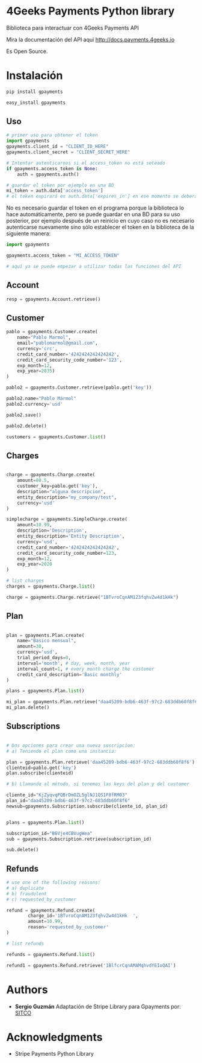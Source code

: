 # 4Geeks Payments Python library

Biblioteca para interactuar con 4Geeks Payments API

Mira la documentación del API aqui http://docs.payments.4geeks.io

Es Open Source.


Instalación
===========

```sh
pip install gpayments
```

```sh
easy_install gpayments
```

## Uso


```python
# primer uso para obtener el token
import gpayments
gpayments.client_id = "CLIENT_ID_HERE"
gpayments.client_secret = "CLIENT_SECRET_HERE"

# Intentar autenticarnos si el access_token no está seteado
if gpayments.access_token is None:
    auth = gpayments.auth()

# guardar el token por ejemplo en una BD
mi_token = auth.data['access_token']
# el token expirará en auth.data['expires_in'] en ese momento se deberá autenticar otra vez

```

No es necesario guardar el token en el programa porque la biblioteca lo hace automáticamente, pero se puede guardar en 
una BD para su uso posterior, por ejemplo después de un reinicio en cuyo caso no es necesario autenticarse nuevamente 
sino sólo establecer el token en la biblioteca de la siguiente manera:

```python
import gpayments

gpayments.access_token = "MI_ACCESS_TOKEN"

# aquí ya se puede empezar a utilizar todas las funciones del API
```

## Account

```python
resp = gpayments.Account.retrieve()
```

## Customer

```python
pablo = gpayments.Customer.create(
    name="Pablo Marmol",
    email="pablomarmol@gmail.com",
    currency='crc',
    credit_card_number='4242424242424242',
    credit_card_security_code_number='123',
    exp_month=12,
    exp_year=2035)
)

pablo2 = gpayments.Customer.retrieve(pablo.get('key'))

pablo2.name="Pablo Mármol"
pablo2.currency='usd'

pablo2.save()

pablo2.delete()

customers = gpayments.Customer.list()
```

## Charges
```python

charge = gpayments.Charge.create(
    amount=80.5,
    customer_key=pablo.get('key'),
    description="alguna descripcion",
    entity_description="my_company/test",
    currency='usd'
)

simplecharge = gpayments.SimpleCharge.create(
    amount=10.99,
    description='Description',
    entity_description='Entity Description',
    currency='usd',
    credit_card_number='4242424242424242',
    credit_card_security_code_number=123,
    exp_month=12,
    exp_year=2020
)

# list charges
charges = gpayments.Charge.list()

charge = gpayments.Charge.retrieve("1BTvroCqnAM123fqhvZw4d1kHk")

```

## Plan

```python

plan = gpayments.Plan.create(
    name="Basico mensual",
    amount=30,
    currency='usd',
    trial_period_days=0,
    interval='month', # day, week, month, year
    interval_count=1, # every month charge the customer
    credit_card_description='Basic monthly'
)

plans = gpayments.Plan.list()

mi_plan = gpayments.Plan.retrieve("daa45209-bdb6-463f-97c2-683ddb60f8f6")
mi_plan.delete()
```

## Subscriptions

```python

# Dos opciones para crear una nueva suscripcion:
# a) Teniendo el plan como una instancia:

plan = gpayments.Plan.retrieve('daa45209-bdb6-463f-97c2-683ddb60f8f6')
clienteid=pablo.get('key')
plan.subscribe(clienteid)

# b) Llamando al método, si tenemos las keys del plan y del customer

cliente_id="KjZyqvqPQBrDmOZL5glNJ1QS1F8fRM03"
plan_id="daa45209-bdb6-463f-97c2-683ddb60f8f6"
newsub=gpayments.Subscription.subscribe(cliente_id, plan_id)


plans = gpayments.Plan.list()

subscription_id="B6Vje4CBVugWea"
sub = gpayments.Subscription.retrieve(subscription_id)

sub.delete()

```

## Refunds

``` python
# use one of the following reasons:
# a) duplicate
# b) fraudulent
# c) requested_by_customer

refund = gpayments.Refund.create(
        charge_id='1BTvroCqnAM123fqhvZw4d1kHk  ',
        amount=10.99,
        reason='requested_by_customer'
)

# list refunds

refunds = gpayments.Refund.list()

refund1 = gpayments.Refund.retrieve('1BlfcrCqnAMAMqhvdYEIoQAI')
```

# Authors
* **Sergio Guzmán** Adaptación de Stripe Library para Gpayments por: [SITCO](http://www.sitcocr.com)


# Acknowledgments
* Stripe Payments Python Library